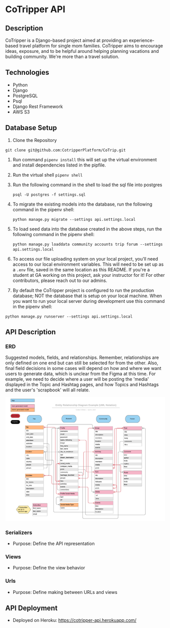 # CoTripper API

## Description

CoTripper is a Django-based project aimed at providing an experience-based travel platform for single mom families. CoTripper aims to encourage ideas, exposure, and to be helpful around helping planning vacations and building community. We're more than a travel solution.

## Technologies

- Python
- Django
- PostgreSQL
- Psql
- Django Rest Framework
- AWS S3

## Database Setup

1. Clone the Repository

```
git clone git@github.com:CotripperPlatform/CoTrip.git
```

1. Run command `pipenv install` this will set up the virtual environment and install dependencies listed in the pipfile.

1. Run the virtual shell `pipenv shell`

1. Run the following command in the shell to load the sql file into postgres

   ```
   psql -U postgres -f settings.sql
   ```

1. To migrate the existing models into the database, run the following command in the pipenv shell:

   ```
   python manage.py migrate --settings api.settings.local
   ```

1. To load seed data into the database created in the above steps, run the following command in the pipenv shell:

   ```
   python manage.py loaddata community accounts trip forum --settings api.settings.local
   ```

1. To access our file uploading system on your local project, you'll need access to our local environment variables. This will need to be set up as a `.env` file, saved in the same location as this README. If you're a student at GA working on this project, ask your instructor for it! For other contributors, please reach out to our admins.

1. By default the CoTripper project is configured to run the production database; NOT the database that is setup on your local machine. When you want to run your local server during development use this command in the pipenv shell:

```
python manage.py runserver --settings api.settings.local
```

## API Description

### ERD

Suggested models, fields, and relationships. Remember, relationships are only defined on one end but can still be selected for from the other. Also, final field decisions in some cases will depend on how and where we want users to generate data, which is unclear from the Figma at this time. For example, we need to decide where a user will be posting the 'media' displayed in the Topic and Hashtag pages, and how Topics and Hashtags and the user's 'scrapbook' will all relate.

![ERD](./updated_erd.png)

### Serializers

- Purpose: Define the API representation

### Views

- Purpose: Define the view behavior

### Urls

- Purpose: Define making between URLs and views

## API Deployment

- Deployed on Heroku: https://cotripper-api.herokuapp.com/
